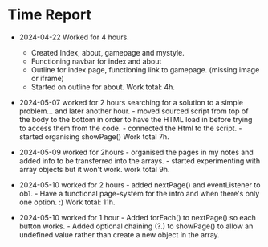 # Time Report

- 2024-04-22 Worked for 4 hours.
    - Created Index, about, gamepage and mystyle.
    - Functioning navbar for index and about
    - Outline for index page, functioning link to gamepage. (missing image or iframe)
    - Started on outline for about.
  Work total: 4h.

- 2024-05-07 worked for 2 hours searching for a solution to a simple problem... and later another hour.
      - moved sourced script from top of the body to the bottom in order to have the HTML load in before trying to access them from the code.
      - connected the Html to the script.
      - started organising showPage()
  Work total 7h.

- 2024-05-09 worked for 2hours
      - organised the pages in my notes and added info to be transferred into the arrays.
      - started experimenting with array objects but it won't work.
  work total 9h.

- 2024-05-10 worked for 2 hours
      - added nextPage() and eventListener to ob1.
      - Have a functional page-system for the intro and when there's only one option. :)
Work total: 11h.

- 2024-05-10 worked for 1 hour
      - Added forEach() to nextPage() so each button works.
      - Added optional chaining (?.) to showPage() to allow an undefined value rather than create a new object in the array.

  
